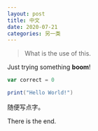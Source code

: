 ```yaml
---
layout: post
title: 中文
date: 2020-07-21
categories: 另一类
---
```


> What is the use of this.

Just trying something **boom**!

```scala
var correct = 0

print("Hello World!")

```

随便写点字。

There is the end.
